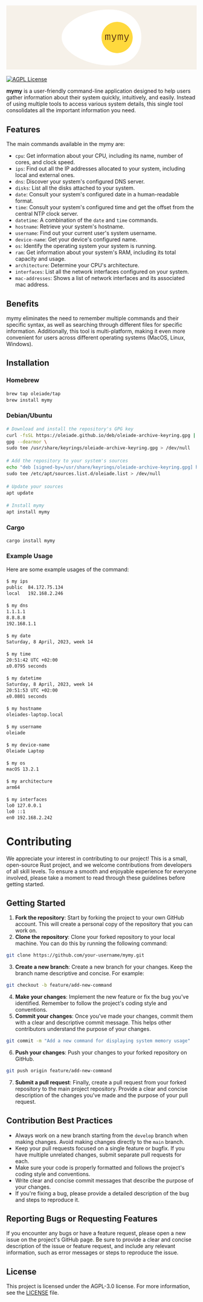 ![mymy logo](logo.png)

[![AGPL License](https://img.shields.io/badge/license-AGPL-blue.svg)](http://www.gnu.org/licenses/agpl-3.0)

**mymy** is a user-friendly command-line application designed to help users gather information about their system quickly, intuitively, and easily. Instead of using multiple tools to access various system details, this single tool consolidates all the important information you need.

## Features

The main commands available in the mymy are:
- `cpu`: Get information about your CPU, including its name, number of cores, and clock speed.
- `ips`: Find out all the IP addresses allocated to your system, including local and external ones.
- `dns`: Discover your system's configured DNS server.
- `disks`: List all the disks attached to your system.
- `date`: Consult your system's configured date in a human-readable format.
- `time`: Consult your system's configured time and get the offset from the central NTP clock server.
- `datetime`: A combination of the `date` and `time` commands.
- `hostname`: Retrieve your system's hostname.
- `username`: Find out your current user's system username.
- `device-name`: Get your device's configured name.
- `os`: Identify the operating system your system is running.
- `ram`: Get information about your system's RAM, including its total capacity and usage.
- `architecture`: Determine your CPU's architecture.
- `interfaces`: List all the network interfaces configured on your system.
- `mac-addresses`: Shows a list of network interfaces and its associated mac address.

## Benefits

mymy eliminates the need to remember multiple commands and their specific syntax, as well as searching through different files for specific information. Additionally, this tool is multi-platform, making it even more convenient for users across different operating systems (MacOS, Linux, Windows).

## Installation

### Homebrew

```bash
brew tap oleiade/tap
brew install mymy
```

### Debian/Ubuntu

```bash
# Download and install the repository's GPG key
curl -fsSL https://oleiade.github.io/deb/oleiade-archive-keyring.gpg | \
gpg --dearmor \
sudo tee /usr/share/keyrings/oleiade-archive-keyring.gpg > /dev/null

# Add the repository to your system's sources
echo "deb [signed-by=/usr/share/keyrings/oleiade-archive-keyring.gpg] https://oleiade.github.io/deb stable main" \
sudo tee /etc/apt/sources.list.d/oleiade.list > /dev/null

# Update your sources
apt update

# Install mymy
apt install mymy
```

### Cargo

```fish
cargo install mymy
```

### Example Usage

Here are some example usages of the command:

```fish
$ my ips
public	84.172.75.134
local	192.168.2.246

$ my dns
1.1.1.1
8.8.8.8
192.168.1.1

$ my date
Saturday, 8 April, 2023, week 14

$ my time
20:51:42 UTC +02:00
±0.0795 seconds

$ my datetime
Saturday, 8 April, 2023, week 14
20:51:53 UTC +02:00
±0.0801 seconds

$ my hostname
oleiades-laptop.local

$ my username
oleiade

$ my device-name
Oleiade Laptop

$ my os
macOS 13.2.1

$ my architecture
arm64

$ my interfaces
lo0 127.0.0.1
lo0 ::1
en0 192.168.2.242
```

# Contributing

We appreciate your interest in contributing to our project! This is a small, open-source Rust project, and we welcome contributions from developers of all skill levels. To ensure a smooth and enjoyable experience for everyone involved, please take a moment to read through these guidelines before getting started.

## Getting Started

1. **Fork the repository**: Start by forking the project to your own GitHub account. This will create a personal copy of the repository that you can work on.
2. **Clone the repository**: Clone your forked repository to your local machine. You can do this by running the following command:
```bash
git clone https://github.com/your-username/mymy.git
```
3. **Create a new branch**: Create a new branch for your changes. Keep the branch name descriptive and concise. For example:
```bash
git checkout -b feature/add-new-command
```
4. **Make your changes**: Implement the new feature or fix the bug you've identified. Remember to follow the project's coding style and conventions.
5. **Commit your changes**: Once you've made your changes, commit them with a clear and descriptive commit message. This helps other contributors understand the purpose of your changes.
```bash
git commit -m "Add a new command for displaying system memory usage"
```
6. **Push your changes**: Push your changes to your forked repository on GitHub.
```bash
git push origin feature/add-new-command
```
7. **Submit a pull request**: Finally, create a pull request from your forked repository to the main project repository. Provide a clear and concise description of the changes you've made and the purpose of your pull request.

## Contribution Best Practices

- Always work on a new branch starting from the `develop` branch when making changes. Avoid making changes directly to the `main` branch.
- Keep your pull requests focused on a single feature or bugfix. If you have multiple unrelated changes, submit separate pull requests for each.
- Make sure your code is properly formatted and follows the project's coding style and conventions.
- Write clear and concise commit messages that describe the purpose of your changes.
- If you're fixing a bug, please provide a detailed description of the bug and steps to reproduce it.

## Reporting Bugs or Requesting Features

If you encounter any bugs or have a feature request, please open a new issue on the project's GitHub page. Be sure to provide a clear and concise description of the issue or feature request, and include any relevant information, such as error messages or steps to reproduce the issue.

## License

This project is licensed under the AGPL-3.0 license. For more information, see the [LICENSE](LICENSE) file.
